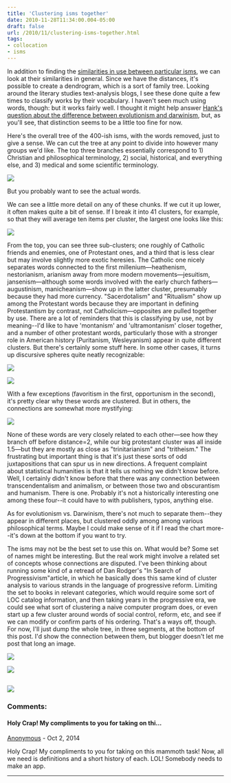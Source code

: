 ```yaml
---
title: 'Clustering isms together'
date: 2010-11-28T11:34:00.004-05:00
draft: false
url: /2010/11/clustering-isms-together.html
tags: 
- collocation
- isms
---
```


In addition to finding the [similarities in use between particular isms](http://sappingattention.blogspot.com/2010/11/comparing-usage-patterns-across-isms.html), we can look at their similarities in general. Since we have the distances, it's possible to create a dendrogram, which is a sort of family tree. Looking around the literary studies text-analysis blogs, I see these done quite a few times to classify works by their vocabulary. I haven't seen much using words, though: but it works fairly well. I thought it might help answer [Hank's question about the difference between evolutionism and darwinism](http://sappingattention.blogspot.com/2010/11/isms-and-ists.html?showComment=1290192473466#c5151763338867196211), but, as you'll see, that distinction seems to be a little too fine for now.  
  
Here's the overall tree of the 400-ish isms, with the words removed, just to give a sense. We can cut the tree at any point to divide into however many groups we'd like. The top three branches essentially correspond to 1) Christian and philosophical terminology, 2) social, historical, and everything else, and 3) medical and some scientific terminology.  

[![](http://1.bp.blogspot.com/_Pge31alC_E8/TPHzjFdQWfI/AAAAAAAACOE/ayiRQ_XpY3E/s1600/overall+plot.png)](http://1.bp.blogspot.com/_Pge31alC_E8/TPHzjFdQWfI/AAAAAAAACOE/ayiRQ_XpY3E/s1600/overall+plot.png)

But you probably want to see the actual words.

We can see a little more detail on any of these chunks. If we cut it up lower, it often makes quite a bit of sense. If I break it into 41 clusters, for example, so that they will average ten items per cluster, the largest one looks like this:  

  

[![](http://4.bp.blogspot.com/_Pge31alC_E8/TPH3U0kVm2I/AAAAAAAACOI/WQWqml57PmI/s1600/cluster3.png)](http://4.bp.blogspot.com/_Pge31alC_E8/TPH3U0kVm2I/AAAAAAAACOI/WQWqml57PmI/s1600/cluster3.png)

From the top, you can see three sub-clusters; one roughly of Catholic friends and enemies, one of Protestant ones, and a third that is less clear but may involve slightly more exotic heresies. The Catholic one nicely separates words connected to the first millenium—heathenism, nestorianism, arianism away from more modern movements—jesuitism, jansenism—although some words involved with the early church fathers—augustinism, manicheanism—show up in the latter cluster, presumably because they had more currency. "Sacerdotalism" and "Ritualism" show up among the Protestant words because they are important in defining Protestantism by contrast, not Catholicism—opposites are pulled together by use. There are a lot of reminders that this is classifying by use, not by meaning--I'd like to have 'montanism' and 'ultramontanism' closer together, and a number of other protestant words, particularly those with a stronger role in American history (Puritanism, Wesleyanism) appear in quite different clusters. But there's certainly some stuff here. In some other cases, it turns up discursive spheres quite neatly recognizable:

[![](http://2.bp.blogspot.com/_Pge31alC_E8/TPH6Sc1ce-I/AAAAAAAACOM/iqdkBzq7kOY/s1600/cluster27.png)](http://2.bp.blogspot.com/_Pge31alC_E8/TPH6Sc1ce-I/AAAAAAAACOM/iqdkBzq7kOY/s1600/cluster27.png)

[![](http://1.bp.blogspot.com/_Pge31alC_E8/TPKBhgDdBHI/AAAAAAAACOg/Rd9yfroakAg/s1600/unions.png)](http://1.bp.blogspot.com/_Pge31alC_E8/TPKBhgDdBHI/AAAAAAAACOg/Rd9yfroakAg/s1600/unions.png)

  

With a few exceptions (favoritism in the first, opportunism in the second), it's pretty clear why these words are clustered. But in others, the connections are somewhat more mystifying:

  

[![](http://2.bp.blogspot.com/_Pge31alC_E8/TPJt60-7t0I/AAAAAAAACOU/ZVmSchjSBps/s1600/oddball.png)](http://2.bp.blogspot.com/_Pge31alC_E8/TPJt60-7t0I/AAAAAAAACOU/ZVmSchjSBps/s1600/oddball.png)

  

None of these words are very closely related to each other—see how they branch off before distance=2, while our big protestant cluster was all inside 1.5—but they are mostly as close as "trinitarianism" and "tritheism." The frustrating but important thing is that it's just these sorts of odd juxtapositions that can spur us in new directions. A frequent complaint about statistical humanities is that it tells us nothing we didn't know before. Well, I certainly didn't know before that there was any connection between transcendentalism and animalism, or between those two and obscurantism and humanism. There is one. Probably it's not a historically interesting one among these four--it could have to with publishers, typos, anything else. 

  

As for evolutionism vs. Darwinism, there's not much to separate them--they appear in different places, but clustered oddly among among various philosophical terms. Maybe I could make sense of it if I read the chart more--it's down at the bottom if you want to try.

  

The isms may not be the best set to use this on. What would be? Some set of names might be interesting. But the real work might involve a related set of concepts whose connections are disputed. I've been thinking about running some kind of a retread of Dan Rodger's "In Search of Progressivism"article, in which he basically does this same kind of cluster analysis to various strands in the language of progressive reform. Limiting the set to books in relevant categories, which would require some sort of LOC catalog information, and then taking years in the progressive era, we could see what sort of clustering a naive computer program does, or even start up a few cluster around words of social control, reform, etc, and see if we can modify or confirm parts of his ordering. That's a ways off, though. For now, I'll just dump the whole tree, in three segments, at the bottom of this post. I'd show the connection between them, but blogger doesn't let me post that long an image.

  

[![](http://4.bp.blogspot.com/_Pge31alC_E8/TPKFr1haPfI/AAAAAAAACOs/v6EK1ti4LlY/s1600/complete1.png)](http://4.bp.blogspot.com/_Pge31alC_E8/TPKFr1haPfI/AAAAAAAACOs/v6EK1ti4LlY/s1600/complete1.png)

  

  

  

  

[![](http://3.bp.blogspot.com/_Pge31alC_E8/TPKGJ6zk6KI/AAAAAAAACO0/iN5Fb74Cddc/s1600/complete2.png)](http://3.bp.blogspot.com/_Pge31alC_E8/TPKGJ6zk6KI/AAAAAAAACO0/iN5Fb74Cddc/s1600/complete2.png)

  

  

[![](http://4.bp.blogspot.com/_Pge31alC_E8/TPKGJh2oQ_I/AAAAAAAACOw/-zZ6Txktd-c/s1600/complete3.png)](http://4.bp.blogspot.com/_Pge31alC_E8/TPKGJh2oQ_I/AAAAAAAACOw/-zZ6Txktd-c/s1600/complete3.png)
---
### Comments:
#### Holy Crap! My compliments to you for taking on thi...
[Anonymous]( "noreply@blogger.com") - <time datetime="2014-10-07T18:26:06.584-04:00">Oct 2, 2014</time>

Holy Crap! My compliments to you for taking on this mammoth task! Now, all we need is definitions and a short history of each. LOL! Somebody needs to make an app.
<hr />
